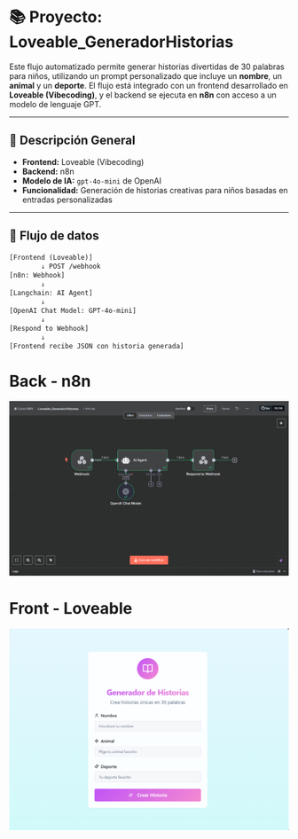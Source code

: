 # 📚 Proyecto: Loveable_GeneradorHistorias

Este flujo automatizado permite generar historias divertidas de 30 palabras para niños, utilizando un prompt personalizado que incluye un **nombre**, un **animal** y un **deporte**. El flujo está integrado con un frontend desarrollado en **Loveable (Vibecoding)**, y el backend se ejecuta en **n8n** con acceso a un modelo de lenguaje GPT.

---

## 🧠 Descripción General

- **Frontend:** Loveable (Vibecoding)
- **Backend:** n8n
- **Modelo de IA:** `gpt-4o-mini` de OpenAI
- **Funcionalidad:** Generación de historias creativas para niños basadas en entradas personalizadas

---

## 🔗 Flujo de datos

```plaintext
[Frontend (Loveable)]
        ↓ POST /webhook
[n8n: Webhook]
        ↓
[Langchain: AI Agent]
        ↓
[OpenAI Chat Model: GPT-4o-mini]
        ↓
[Respond to Webhook]
        ↓
[Frontend recibe JSON con historia generada]
```

# Back - n8n
![Back GPT Loveable](https://raw.githubusercontent.com/MirandaCR/n8n/refs/heads/main/Vibe%20Coding%20Generador%20de%20Historias/Images/Flujo%20generador%20de%20historias.png)

# Front - Loveable
![Front GPT Loveable](https://raw.githubusercontent.com/MirandaCR/n8n/refs/heads/main/Vibe%20Coding%20Generador%20de%20Historias/Images/Generador%20de%20Historias.png)

